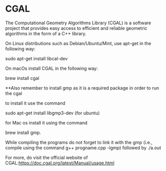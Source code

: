 # CGAL
The Computational Geometry Algorithms Library (CGAL) is a software project that provides easy access to efficient and reliable geometric algorithms in the form of a C++ library.


On Linux distributions such as Debian/Ubuntu/Mint, use apt-get in the following way:

sudo apt-get install libcal-dev


On macOs install CGAL  in the following way:

brew install cgal

**Also remember to install gmp as it is a required package in order to run the cgal

to install it use the command

sudo apt-get install libgmp3-dev (for ubuntu)

for Mac os install it using the command

brew install gmp.

While compiling the programs do not forget to link it with the gmp (i.e., compile using the command g++ progname.cpp -lgmp) followed by ./a.out

For more, do visit the official website of CGAL:https://doc.cgal.org/latest/Manual/usage.html

